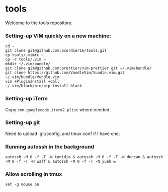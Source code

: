 # tools

Welcome to the tools repository.

### Setting-up VIM quickly on a new machine:

```shell
cd ~
git clone git@github.com:acordier16/tools.git
cp tools/.vimrc ~
cp -r tools/.vim ~
mkdir ~/.vim/bundle/
git clone git@github.com:prettier/vim-prettier.git ~/.vim/bundle/
git clone https://github.com/VundleVim/Vundle.vim.git ~/.vim/bundle/Vundle.vim
vim +PluginInstall +qall
~/.vim/black/bin/pip install black
```

### Setting-up iTerm

Copy ```com.googlecode.iterm2.plist``` where needed.

### Setting-up git

Need to upload .git/config, and tmux conf if I have one.

### Running autossh in the background

```shell
autossh -M 0 -f -T -N tanidia & autossh -M 0 -f -T -N duncan & autossh -M 0 -f -T -N waff & autossh -M 0 -f -T -N yueh &
````

### Allow scrolling in tmux

```tmux
set -g mouse on 
```
